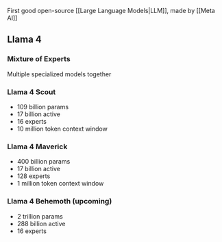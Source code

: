 First good open-source [[Large Language Models|LLM]], made by [[Meta AI]]

## Llama 4
### Mixture of Experts
Multiple specialized models together

### Llama 4 Scout
- 109 billion params
- 17 billion active
- 16 experts
- 10 million token context window

### Llama 4 Maverick
- 400 billion params
- 17 billion active
- 128 experts
- 1 million token context window

### Llama 4 Behemoth (upcoming)
- 2 trillion params
- 288 billion active
- 16 experts
